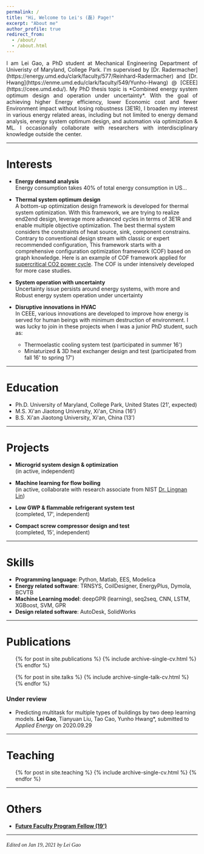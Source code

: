 ```yaml
---
permalink: /
title: "Hi, Welcome to Lei's (磊) Page!"
excerpt: "About me"
author_profile: true
redirect_from: 
  - /about/
  - /about.html
---
```


<div style="text-align: justify"> I am Lei Gao, a PhD student at Mechanical Engineering Department of Univeristy of Maryland, College Park. 
I'm supervised by [Dr. Radermacher](https://energy.umd.edu/clark/faculty/577/Reinhard-Radermacher) and 
[Dr. Hwang](https://enme.umd.edu/clark/faculty/549/Yunho-Hwang) @ [CEEE](https://ceee.umd.edu/). 
My PhD thesis topic is *Combined energy system optimum design and operation under uncertainty*.
With the goal of achieving higher Energy efficiency, lower Economic cost and fewer Environment impact without losing 
robustness (3E1R), I broaden my interest in various energy related areas, including but not limited to energy demand 
analysis, energy system optimum design, and automation via optimization & ML. I occasionally collaborate with researchers 
with interdisciplinary knowledge outside the center. </div>

---

Interests
======
* **Energy demand analysis** <br>
Energy consumption takes 40% of total energy consumption in US...

* **Thermal system optimum design** <br>
A bottom-up optimization design framework is developed for thermal system optimization. With this framework, we 
are trying to realize end2end design, leverage more advanced cycles in terms of 3E1R and enable multiple objective 
optimization. The best thermal system considers the constraints of heat source, sink, component constrains. Contrary to 
conventional design stream with classic or expert recommended configuration, This framework starts with a comprehensive
configuration optimization framework (COF) based on graph knowledge. Here is an example of COF framework applied for 
[supercritical CO2 power cycle](https://leigao-ceee.github.io/portfolio/evolution_SCO2/). The COF is under intensively 
developed for more case studies.

* **System operation with uncertainty** <br>
Uncertainty issue persists around energy systems, with more and Robust energy system operation under uncertainty

* **Disruptive innovations in HVAC** <br>
In CEEE, various innovations are developed to improve how energy is served for human beings with minimum destruction of environment.
I was lucky to join in these projects when I was a junior PhD student, such as:<br> 
    * Thermoelastic cooling system test (participated in summer 16')<br> 
    * Miniaturized & 3D heat exchanger design and test (participated from fall 16' to spring 17')<br>

---

Education
======
- Ph.D. University of Maryland, College Park, United States (21', expected)
- M.S.  Xi'an Jiaotong University, Xi'an, China (16')
- B.S.  Xi'an Jiaotong University, Xi'an, China (13')

---

Projects
======
* **Microgrid system design & optimization** <br>
(in active, independent) <br>

* **Machine learning for flow boiling** <br>
(in active, collaborate with research associate from NIST [Dr. Lingnan Lin](https://scholar.google.com/citations?user=DPrW7bAAAAAJ&hl=en)) <br>

* **Low GWP & flammable refrigerant system test** <br>
(completed, 17', independent) <br>

* **Compact screw compressor design and test** <br>
(completed, 15', independent) <br>
  
---

Skills
======
* **Programming language**: Python, Matlab, EES, Modelica
* **Energy related software**: TRNSYS, CoilDesigner, EnergyPlus, Dymola, BCVTB
* **Machine Learning model**: deepGPR (learning), seq2seq, CNN, LSTM, XGBoost, SVM, GPR
* **Design related software**: AutoDesk, SolidWorks

---

Publications
======
  <ul>{% for post in site.publications %}
    {% include archive-single-cv.html %}
  {% endfor %}</ul>

  <ul>{% for post in site.talks %}
    {% include archive-single-talk-cv.html %}
  {% endfor %}</ul>

### Under review
- Predicting multitask for multiple types of buildings by two deep learning models. 
  **Lei Gao**, Tianyuan Liu, Tao Cao, Yunho Hwang\*, submitted to *Applied Energy* on 2020.09.29

---

Teaching
======
  <ul>{% for post in site.teaching %}
    {% include archive-single-cv.html %}
  {% endfor %}</ul>

---

Others
======
- [**Future Faculty Program Fellow (19')**](https://enme.umd.edu/news/story/lei-gao-admitted-into-the-future-faculty-program) <br>

---

######  <font face='Papyrus'>Edited on Jan 19, 2021 by Lei Gao</font>
